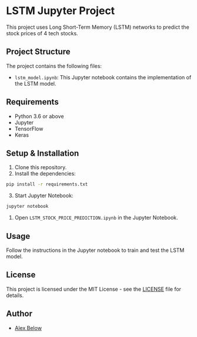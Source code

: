 # LSTM Jupyter Project

This project uses Long Short-Term Memory (LSTM) networks to predict the stock prices of 4 tech stocks.

## Project Structure

The project contains the following files:

- `lstm_model.ipynb`: This Jupyter notebook contains the implementation of the LSTM model.

## Requirements

- Python 3.6 or above
- Jupyter
- TensorFlow
- Keras

## Setup & Installation

1. Clone this repository.
2. Install the dependencies:

```bash
pip install -r requirements.txt
```

3. Start Jupyter Notebook:

```bash
jupyter notebook
```

1. Open `LSTM_STOCK_PRICE_PREDICTION.ipynb` in the Jupyter Notebook.

## Usage

Follow the instructions in the Jupyter notebook to train and test the LSTM model.

## License

This project is licensed under the MIT License - see the [LICENSE](LICENSE) file for details.

## Author

- [Alex Below](https://www.linkedin.com/in/alex-below/)
